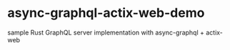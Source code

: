 # async-graphql-actix-web-demo
sample Rust GraphQL server implementation with async-graphql + actix-web
